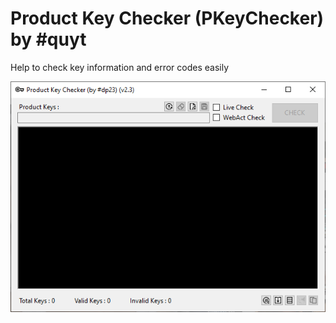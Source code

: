 # Product Key Checker (PKeyChecker) by #quyt
Help to check key information and error codes easily
<p align="center">
  <img src="https://raw.githubusercontent.com/dphuc23/PKeyChecker/master/img/frmMain.png">
</p>
